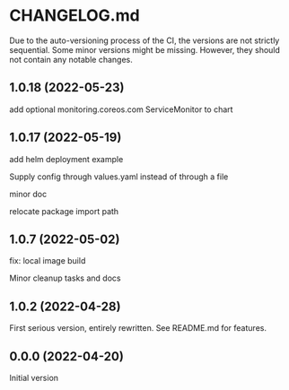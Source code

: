 # CHANGELOG.md

Due to the auto-versioning process of the CI, the versions are not strictly sequential. Some minor versions might be missing. However, they should not contain any notable changes.

## 1.0.18 (2022-05-23)

add optional monitoring.coreos.com ServiceMonitor to chart

## 1.0.17 (2022-05-19)

add helm deployment example

Supply config through values.yaml instead of through a file

minor doc

relocate package import path

## 1.0.7 (2022-05-02)

fix: local image build

Minor cleanup tasks and docs

## 1.0.2 (2022-04-28)

First serious version, entirely rewritten. See README.md for features.

## 0.0.0 (2022-04-20)

Initial version
